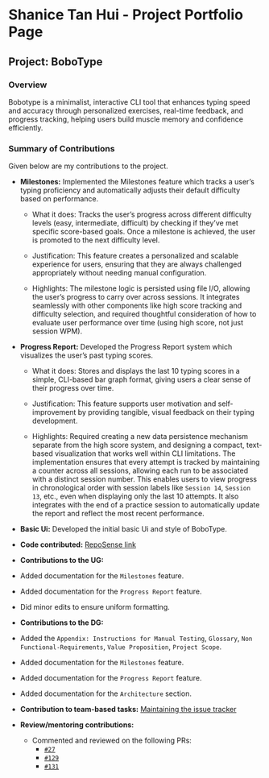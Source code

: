 # Shanice Tan Hui - Project Portfolio Page

## Project: BoboType

### Overview

Bobotype is a minimalist, interactive CLI tool that enhances typing speed and accuracy through personalized
exercises, real-time feedback, and progress tracking, helping users build muscle memory and confidence
efficiently.

### Summary of Contributions

Given below are my contributions to the project.

- **Milestones:** Implemented the Milestones feature which tracks a user’s typing proficiency and automatically adjusts their 
default difficulty based on performance.

  - What it does: Tracks the user’s progress across different difficulty levels (easy, intermediate, difficult) by checking 
  if they’ve met specific score-based goals. Once a milestone is achieved, the user is promoted to the next difficulty level.

  - Justification: This feature creates a personalized and scalable experience for users, ensuring that they are always 
  challenged appropriately without needing manual configuration.

  - Highlights: The milestone logic is persisted using file I/O, allowing the user’s progress to carry over across sessions.
It integrates seamlessly with other components like high score tracking and difficulty selection, and required 
thoughtful consideration of how to evaluate user performance over time (using high score, not just session WPM).


- **Progress Report:** Developed the Progress Report system which visualizes the user’s past typing scores.

    - What it does: Stores and displays the last 10 typing scores in a simple, CLI-based bar graph format, giving users a 
clear sense of their progress over time.

    - Justification: This feature supports user motivation and self-improvement by providing tangible, visual feedback on 
their typing development.

    - Highlights: Required creating a new data persistence mechanism separate from the high score system, and designing 
  a compact, text-based visualization that works well within CLI limitations.
      The implementation ensures that every attempt is tracked by maintaining a counter across all sessions, allowing 
  each run to be associated with a distinct session number. This enables users to view progress in chronological order 
  with session labels like ```Session 14```, ```Session 13```, etc., even when displaying only the last 10 attempts.
      It also integrates with the end of a practice session to automatically update the report and reflect the most 
  recent performance.


- **Basic Ui:** Developed the initial basic Ui and style of BoboType.


- **Code contributed:** [RepoSense link](https://nus-cs2113-ay2425s2.github.io/tp-dashboard/?search=hyu&sort=groupTitle&sortWithin=title&timeframe=commit&mergegroup=&groupSelect=groupByRepos&breakdown=true&checkedFileTypes=docs~functional-code~test-code~other&since=2025-02-21&tabOpen=true&tabType=authorship&tabAuthor=shanicetanhui&tabRepo=AY2425S2-CS2113-F13-2%2Ftp%5Bmaster%5D&authorshipIsMergeGroup=false&authorshipFileTypes=docs~functional-code~test-code&authorshipIsBinaryFileTypeChecked=false&authorshipIsIgnoredFilesChecked=false)


- **Contributions to the UG:**
- Added documentation for the `Milestones` feature.
- Added documentation for the `Progress Report` feature.
- Did minor edits to ensure uniform formatting.


- **Contributions to the DG:**
- Added the `Appendix: Instructions for Manual Testing`, `Glossary`, `Non Functional-Requirements`, `Value Proposition`,
`Project Scope`.
- Added documentation for the `Milestones` feature.
- Added documentation for the `Progress Report` feature.
- Added documentation for the `Architecture` section.


- **Contribution to team-based tasks:** [Maintaining the issue tracker](https://github.com/AY2425S2-CS2113-F13-2/tp/issues/113)


- **Review/mentoring contributions:**
  - Commented and reviewed on the following PRs:
    - [`#27`](https://github.com/AY2425S2-CS2113-F13-2/tp/pull/27)
    - [`#129`](https://github.com/AY2425S2-CS2113-F13-2/tp/pull/129)
    - [`#131`](https://github.com/AY2425S2-CS2113-F13-2/tp/pull/131)

